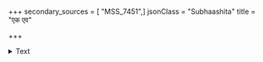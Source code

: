 +++
secondary_sources = [ "MSS_7451",]
jsonClass = "Subhaashita"
title = "एक एव"

+++

<details><summary>Text</summary>

एक एव पदार्थस्तु त्रिधा भवति वीक्षितः।  
कुणपं कमिनी मांसं योगिभिः कामिभिः श्वभिः॥
</details>
